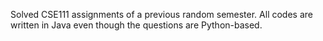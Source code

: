 Solved CSE111 assignments of a previous random semester.
All codes are written in Java even though the questions are Python-based.
